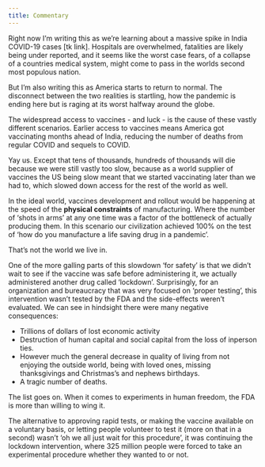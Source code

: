 ```yaml
---
title: Commentary
---
```


Right now I’m writing this as we’re learning about a massive spike in India COVID-19 cases [tk link]. Hospitals are overwhelmed, fatalities are likely being under reported, and it seems like the worst case fears, of a collapse of a countries medical system, might come to pass in the worlds second most populous nation.

But I’m also writing this as America starts to return to normal. The disconnect between the two realities is startling, how the pandemic is ending here but is raging at its worst halfway around the globe.

The widespread access to vaccines - and luck - is the cause of these vastly different scenarios. Earlier access to vaccines means America got vaccinating months ahead of India, reducing the number of deaths from regular COVID and sequels to COVID.

Yay us. Except that tens of thousands, hundreds of thousands will die because we were still vastly too slow, because as a world supplier of vaccines the US being slow meant that we started vaccinating later than we had to, which slowed down access for the rest of the world as well.

In the ideal world, vaccines development and rollout would be happening at the speed of the **physical constraints** of manufacturing. Where the number of ‘shots in arms’ at any one time was a factor of the bottleneck of actually producing them. In this scenario our civilization achieved 100% on the test of ‘how do you manufacture a life saving drug in a pandemic’.

That’s not the world we live in.

One of the more galling parts of this slowdown ‘for safety’ is that we didn’t wait to see if the vaccine was safe before administering it, we actually administered another drug called ‘lockdown’. Surprisingly, for an organization and bureaucracy that was very focused on ‘proper testing’, this intervention wasn’t tested by the FDA and the side-effects weren’t evaluated. We can see in hindsight there were many negative consequences:

*   Trillions of dollars of lost economic activity
*   Destruction of human capital and social capital from the loss of inperson ties.
*   However much the general decrease in quality of living from not enjoying the outside world, being with loved ones, missing thanksgivings and Christmas’s and nephews birthdays.
*   A tragic number of deaths.

The list goes on. When it comes to experiments in human freedom, the FDA is more than willing to wing it.

The alternative to approving rapid tests, or making the vaccine available on a voluntary basis, or letting people volunteer to test it (more on that in a second) wasn’t ‘oh we all just wait for this procedure’, it was continuing the lockdown intervention, where 325 million people were forced to take an experimental procedure whether they wanted to or not.
